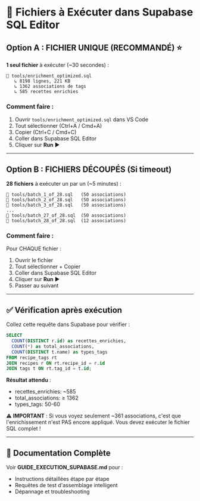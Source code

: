 # 📁 Fichiers à Exécuter dans Supabase SQL Editor

## Option A : FICHIER UNIQUE (RECOMMANDÉ) ⭐

**1 seul fichier** à exécuter (~30 secondes) :

```
📄 tools/enrichment_optimized.sql
   ↳ 8198 lignes, 221 KB
   ↳ 1362 associations de tags
   ↳ 585 recettes enrichies
```

### Comment faire :
1. Ouvrir `tools/enrichment_optimized.sql` dans VS Code
2. Tout sélectionner (Ctrl+A / Cmd+A)
3. Copier (Ctrl+C / Cmd+C)
4. Coller dans Supabase SQL Editor
5. Cliquer sur **Run** ▶️

---

## Option B : FICHIERS DÉCOUPÉS (Si timeout)

**28 fichiers** à exécuter un par un (~5 minutes) :

```
📄 tools/batch_1_of_28.sql   (50 associations)
📄 tools/batch_2_of_28.sql   (50 associations)
📄 tools/batch_3_of_28.sql   (50 associations)
...
📄 tools/batch_27_of_28.sql  (50 associations)
📄 tools/batch_28_of_28.sql  (12 associations)
```

### Comment faire :
Pour CHAQUE fichier :
1. Ouvrir le fichier
2. Tout sélectionner + Copier
3. Coller dans Supabase SQL Editor
4. Cliquer sur **Run** ▶️
5. Passer au suivant

---

## ✅ Vérification après exécution

Collez cette requête dans Supabase pour vérifier :

```sql
SELECT 
  COUNT(DISTINCT r.id) as recettes_enrichies,
  COUNT(*) as total_associations,
  COUNT(DISTINCT t.name) as types_tags
FROM recipe_tags rt
JOIN recipes r ON rt.recipe_id = r.id
JOIN tags t ON rt.tag_id = t.id;
```

**Résultat attendu** :
- recettes_enrichies: ~585
- total_associations: ≥ 1362
- types_tags: 50-60

⚠️ **IMPORTANT** : Si vous voyez seulement ~361 associations, c'est que l'enrichissement n'est PAS encore appliqué. Vous devez exécuter le fichier SQL complet !

---

## 📖 Documentation Complète

Voir **GUIDE_EXECUTION_SUPABASE.md** pour :
- Instructions détaillées étape par étape
- Requêtes de test d'assemblage intelligent
- Dépannage et troubleshooting
